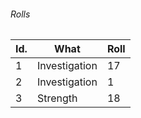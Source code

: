 

###### Rolls
| Id. | What          | Roll |
| --- | ------------- | ---- |
| 1   | Investigation | 17   |
| 2   | Investigation | 1    |
| 3   | Strength      | 18   | 
